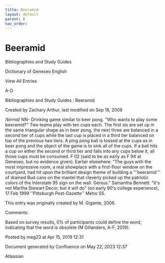 ```yaml
---
title: Beeramid
layout: default
parent: B
nav_order:
---
```


# Beeramid

Bibliographies and Study Guides

Dictionary of Geneseo English

View All Entries

A-D

Bibliographies and Study Guides : Beeramid

Created by  Zachary Arthur, last modified on Sep 18, 2008

/birmd/ NN- Drinking game similar to beer pong. &quot;Who wants to play some beeramid?&quot; Two teams play with ten cups each. The first six are set up in the same triangular shape as in beer pong, the next three are balanced in a second tier of cups while the last cup is placed in a third tier balanced on top of the previous two tiers. A ping pong ball is tossed at the cups as in beer pong and the object of the game is to sink all of the cups. If a ball hits a cup on either the second or third tier and falls into any cups below it, all those cups must be consumed. F 02 (said to be as early as F 94 at Geneseo, but no evidence given). Earlier elsewhere: &quot;The guys with the most impressive room, a real showplace with a first-floor window on the courtyard, had hit upon the brilliant design theme of building a '''beeramid''' of drained Bud cans on the mantel that cleverly picked up the patriotic colors of the Interstate 95 sign on the wall. Genius.&quot; Samantha Bennett: &quot;It's not Martha Stewart Decor, but it will do&quot; (on early 90's college experience); 17 Feb 1999 ''Pittsburgh Post-Gazette'' Metro S5. 

This entry was originally created by M. Gigante, 2006.

Comments:

Based on survey results, 0% of participants could define the word; indicating that the word is obsolete (M Gillanders, A-F, 2019).

Posted by meg23 at Apr 15, 2019 12:31

Document generated by Confluence on May 22, 2023 12:37

Atlassian
